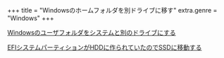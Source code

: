 +++
title = "Windowsのホームフォルダを別ドライブに移す"
extra.genre = "Windows"
+++

[Windowsのユーザフォルダをシステムと別のドライブにする](https://home.hirosaki-u.ac.jp/yaneura/386/)

[EFIシステムパーティションがHDDに作られていたのでSSDに移動する](https://halts.hatenablog.com/entry/2020/10/23/001837)